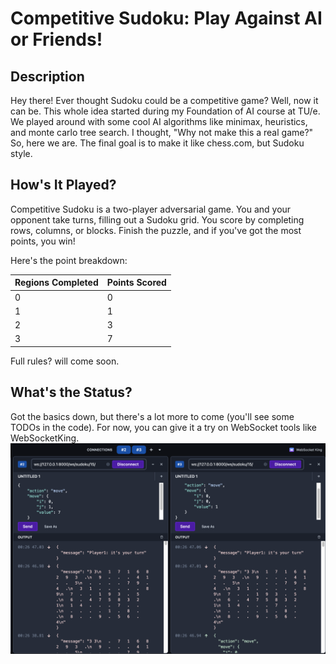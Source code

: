 # Competitive Sudoku: Play Against AI or Friends!

## Description

Hey there! Ever thought Sudoku could be a competitive game? Well, now it can be. This whole idea started during my Foundation of AI course at TU/e. We played around with some cool AI algorithms like minimax, heuristics, and monte carlo tree search. I thought, "Why not make this a real game?" So, here we are. The final goal is to make it like chess.com, but Sudoku style.

## How's It Played?

Competitive Sudoku is a two-player adversarial game. You and your opponent take turns, filling out a Sudoku grid. You score by completing rows, columns, or blocks. Finish the puzzle, and if you've got the most points, you win!

Here's the point breakdown:

| Regions Completed | Points Scored |
| ----------------- | ------------- |
| 0                 | 0             |
| 1                 | 1             |
| 2                 | 3             |
| 3                 | 7             |

Full rules? will come soon.

## What's the Status?

Got the basics down, but there's a lot more to come (you'll see some TODOs in the code). For now, you can give it a try on WebSocket tools like WebSocketKing.
![Alt text](progress.png)
